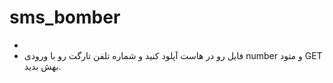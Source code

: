 # sms_bomber
- 
- فایل رو در هاست آپلود کنید و شماره تلفن تارگت رو با ورودی number و متود GET بهش بدید.
